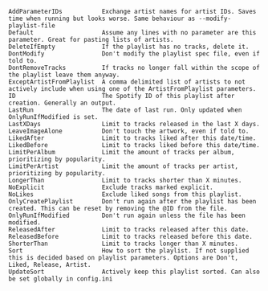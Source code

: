    AddParameterIDs           Exchange artist names for artist IDs. Saves time when running but looks worse. Same behaviour as --modify-playlist-file
    Default                   Assume any lines with no parameter are this parameter. Great for pasting lists of artists.
    DeleteIfEmpty             If the playlist has no tracks, delete it.
    DontModify                Don't modify the playlist spec file, even if told to.
    DontRemoveTracks          If tracks no longer fall within the scope of the playlist leave them anyway.
    ExceptArtistFromPlaylist  A comma delimited list of artists to not actively include when using one of the ArtistFromPlaylist parameters.
    ID                        The Spotify ID of this playlist after creation. Generally an output.
    LastRun                   The date of last run. Only updated when OnlyRunIfModified is set.
    LastXDays                 Limit to tracks released in the last X days.
    LeaveImageAlone           Don't touch the artwork, even if told to.
    LikedAfter                Limit to tracks liked after this date/time.
    LikedBefore               Limit to tracks liked before this date/time.
    LimitPerAlbum             Limit the amount of tracks per album, prioritizing by popularity.
    LimitPerArtist            Limit the amount of tracks per artist, prioritizing by popularity.
    LongerThan                Limit to tracks shorter than X minutes.
    NoExplicit                Exclude tracks marked explicit.
    NoLikes                   Exclude liked songs from this playlist.
    OnlyCreatePlaylist        Don't run again after the playlist has been created. This can be reset by removing the @ID from the file.
    OnlyRunIfModified         Don't run again unless the file has been modified.
    ReleasedAfter             Limit to tracks released after this date.
    ReleasedBefore            Limit to tracks released before this date.
    ShorterThan               Limit to tracks longer than X minutes.
    Sort                      How to sort the playlist. If not supplied this is decided based on playlist parameters. Options are Don't, Liked, Release, Artist.
    UpdateSort                Actively keep this playlist sorted. Can also be set globally in config.ini